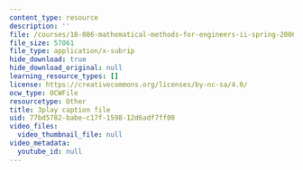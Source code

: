 ```yaml
---
content_type: resource
description: ''
file: /courses/18-086-mathematical-methods-for-engineers-ii-spring-2006/77bd5782babec17f159812d6adf7ff00_0aa6fUHTTeU.srt
file_size: 57061
file_type: application/x-subrip
hide_download: true
hide_download_original: null
learning_resource_types: []
license: https://creativecommons.org/licenses/by-nc-sa/4.0/
ocw_type: OCWFile
resourcetype: Other
title: 3play caption file
uid: 77bd5782-babe-c17f-1598-12d6adf7ff00
video_files:
  video_thumbnail_file: null
video_metadata:
  youtube_id: null
---
```

